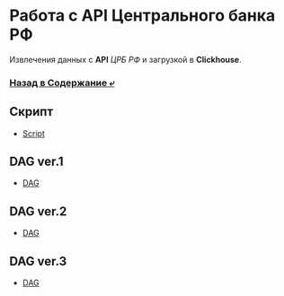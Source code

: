 # Работа с API Центрального банка РФ
Извлечения данных с **API** _ЦРБ РФ_ и загрузкой в **Clickhouse**. 

### [Назад в Содержание ⤶](https://github.com/adrianhel/exchange_rate)

## Скрипт
- [Script](scripts/cbr_script.py)

## DAG ver.1
- [DAG](dags/cbr_dag.py)

## DAG ver.2
- [DAG](dags/cbr_dag_v2.py)

## DAG ver.3
- [DAG](dags/cbr_dag_v3.py)